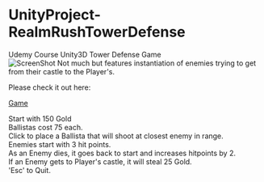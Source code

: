 # UnityProject-RealmRushTowerDefense
Udemy Course Unity3D Tower Defense Game  
![ScreenShot](https://simmercdn.com/unity/ACcDX7o8SIhpe2f7EMxhyjMOBcB2/content/5780022c-0454-f73c-58b1-e28fde3a52a9/screens/3.png)
Not much but features instantiation of enemies trying to get from their castle to the Player's.
<p>
Please check it out here:
<p>
<a href="https://sharemygame.com/@Trihkal/realmrushtowerdefense">Game</a>

Start with 150 Gold  
Ballistas cost 75 each.  
Click to place a Ballista that will shoot at closest enemy in range.  
Enemies start with 3 hit points.  
As an Enemy dies, it goes back to start and increases hitpoints by 2.  
If an Enemy gets to Player's castle, it will steal 25 Gold.  
'Esc' to Quit.  
